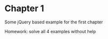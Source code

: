 # Chapter 1

Some jQuery based example for the first chapter

Homework: solve all 4 examples without help
